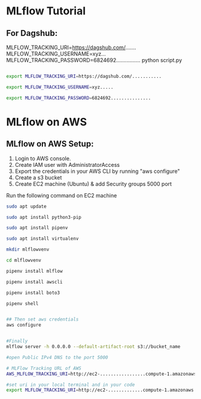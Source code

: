 # MLflow Tutorial



## For Dagshub:

MLFLOW_TRACKING_URI=https://dagshub.com/.......
MLFLOW_TRACKING_USERNAME=xyz...
MLFLOW_TRACKING_PASSWORD=6824692................
python script.py



```bash

export MLFLOW_TRACKING_URI=https://dagshub.com/...........

export MLFLOW_TRACKING_USERNAME=xyz.....

export MLFLOW_TRACKING_PASSWORD=6824692...............


```


# MLflow on AWS

## MLflow on AWS Setup:

1. Login to AWS console.
2. Create IAM user with AdministratorAccess
3. Export the credentials in your AWS CLI by running "aws configure"
4. Create a s3 bucket
5. Create EC2 machine (Ubuntu) & add Security groups 5000 port

Run the following command on EC2 machine
```bash
sudo apt update

sudo apt install python3-pip

sudo apt install pipenv

sudo apt install virtualenv

mkdir mlflowvenv

cd mlflowvenv

pipenv install mlflow

pipenv install awscli

pipenv install boto3

pipenv shell


## Then set aws credentials
aws configure


#Finally 
mlflow server -h 0.0.0.0 --default-artifact-root s3://bucket_name

#open Public IPv4 DNS to the port 5000

# MLFlow Tracking URL of AWS
AWS_MLFLOW_TRACKING_URI=http://ec2-.................compute-1.amazonaws.com:5000/

#set uri in your local terminal and in your code 
export MLFLOW_TRACKING_URI=http://ec2-.............compute-1.amazonaws.com:5000/
```


